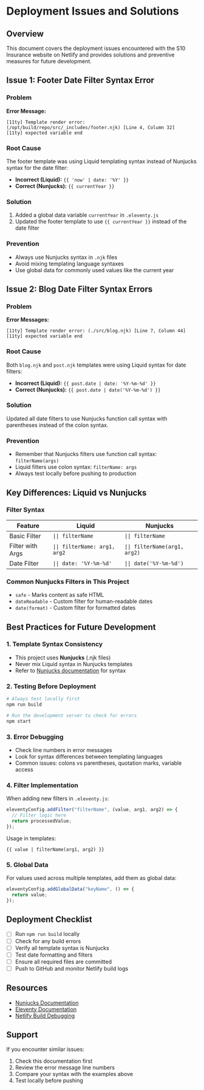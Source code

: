 # Deployment Issues and Solutions

## Overview

This document covers the deployment issues encountered with the S10 Insurance website on Netlify and provides solutions and preventive measures for future development.

## Issue 1: Footer Date Filter Syntax Error

### Problem
**Error Message:**
```
[11ty] Template render error: (/opt/build/repo/src/_includes/footer.njk) [Line 4, Column 32]
[11ty] expected variable end
```

### Root Cause
The footer template was using Liquid templating syntax instead of Nunjucks syntax for the date filter:
- **Incorrect (Liquid):** `{{ 'now' | date: '%Y' }}`
- **Correct (Nunjucks):** `{{ currentYear }}`

### Solution
1. Added a global data variable `currentYear` in `.eleventy.js`
2. Updated the footer template to use `{{ currentYear }}` instead of the date filter

### Prevention
- Always use Nunjucks syntax in `.njk` files
- Avoid mixing templating language syntaxes
- Use global data for commonly used values like the current year

## Issue 2: Blog Date Filter Syntax Errors

### Problem
**Error Messages:**
```
[11ty] Template render error: (./src/blog.njk) [Line 7, Column 44]
[11ty] expected variable end
```

### Root Cause
Both `blog.njk` and `post.njk` templates were using Liquid syntax for date filters:
- **Incorrect (Liquid):** `{{ post.date | date: '%Y-%m-%d' }}`
- **Correct (Nunjucks):** `{{ post.date | date('%Y-%m-%d') }}`

### Solution
Updated all date filters to use Nunjucks function call syntax with parentheses instead of the colon syntax.

### Prevention
- Remember that Nunjucks filters use function call syntax: `filterName(args)`
- Liquid filters use colon syntax: `filterName: args`
- Always test locally before pushing to production

## Key Differences: Liquid vs Nunjucks

### Filter Syntax
| Feature | Liquid | Nunjucks |
|---------|--------|----------|
| Basic Filter | `\|\| filterName` | `\|\| filterName` |
| Filter with Args | `\|\| filterName: arg1, arg2` | `\|\| filterName(arg1, arg2)` |
| Date Filter | `\|\| date: '%Y-%m-%d'` | `\|\| date('%Y-%m-%d')` |

### Common Nunjucks Filters in This Project
- `safe` - Marks content as safe HTML
- `dateReadable` - Custom filter for human-readable dates
- `date(format)` - Custom filter for formatted dates

## Best Practices for Future Development

### 1. Template Syntax Consistency
- This project uses **Nunjucks** (.njk files)
- Never mix Liquid syntax in Nunjucks templates
- Refer to [Nunjucks documentation](https://mozilla.github.io/nunjucks/) for syntax

### 2. Testing Before Deployment
```bash
# Always test locally first
npm run build

# Run the development server to check for errors
npm start
```

### 3. Error Debugging
- Check line numbers in error messages
- Look for syntax differences between templating languages
- Common issues: colons vs parentheses, quotation marks, variable access

### 4. Filter Implementation
When adding new filters in `.eleventy.js`:
```javascript
eleventyConfig.addFilter("filterName", (value, arg1, arg2) => {
  // Filter logic here
  return processedValue;
});
```

Usage in templates:
```nunjucks
{{ value | filterName(arg1, arg2) }}
```

### 5. Global Data
For values used across multiple templates, add them as global data:
```javascript
eleventyConfig.addGlobalData("keyName", () => {
  return value;
});
```

## Deployment Checklist

- [ ] Run `npm run build` locally
- [ ] Check for any build errors
- [ ] Verify all template syntax is Nunjucks
- [ ] Test date formatting and filters
- [ ] Ensure all required files are committed
- [ ] Push to GitHub and monitor Netlify build logs

## Resources

- [Nunjucks Documentation](https://mozilla.github.io/nunjucks/)
- [Eleventy Documentation](https://www.11ty.dev/)
- [Netlify Build Debugging](https://docs.netlify.com/configure-builds/troubleshooting-tips/)

## Support

If you encounter similar issues:
1. Check this documentation first
2. Review the error message line numbers
3. Compare your syntax with the examples above
4. Test locally before pushing